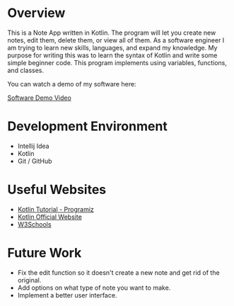 # Overview

This is a Note App written in Kotlin. The program will let you create new notes, edit them, delete them, or view all of them. 
As a software engineer I am trying to learn new skills, languages, and expand my knowledge. My purpose for writing this was to learn the syntax of 
Kotlin and write some simple beginner code. This program implements using variables, functions, and classes.

You can watch a demo of my software here:

[Software Demo Video](https://youtu.be/RaD-8BCWM90)

# Development Environment

-  Intellij Idea
-  Kotlin
-  Git / GitHub

# Useful Websites

- [Kotlin Tutorial - Programiz](https://www.programiz.com/kotlin-programming)
- [Kotlin Official Website](https://kotlinlang.org/)
- [W3Schools](https://www.w3schools.com/KOTLIN/index.php)

# Future Work

- Fix the edit function so it doesn't create a new note and get rid of the original. 
- Add options on what type of note you want to make.
- Implement a better user interface.
